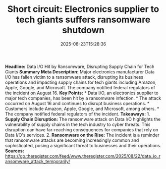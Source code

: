 ﻿---
title: "Short circuit: Electronics supplier to tech giants suffers ransomware shutdown"
date: "2025-08-23T15:28:36"
category: "Markets"
summary: ""
slug: "short circuit electronics supplier to tech giants suffers ra"
source_urls:
  - "https://go.theregister.com/feed/www.theregister.com/2025/08/22/data_io_ransomware_attack_temporarily/"
seo:
  title: "Short circuit: Electronics supplier to tech giants suffers ransomware shutdown | Hash n Hedge"
  description: ""
  keywords: ["news", "markets", "brief"]
---
**Headline:** Data I/O Hit by Ransomware, Disrupting Supply Chain for Tech Giants  **Summary Meta Description:** Major electronics manufacturer Data I/O has fallen victim to a ransomware attack, disrupting its business operations and impacting supply chains for tech giants including Amazon, Apple, Google, and Microsoft. The company notified federal regulators of the incident on August 16.  **Key Points:**  * Data I/O, an electronics supplier to major tech companies, has been hit by a ransomware infection. * The attack occurred on August 16 and continues to disrupt business operations. * Customers include Amazon, Apple, Google, and Microsoft, among others. * The company notified federal regulators of the incident.  **Takeaways:**  1. **Supply Chain Disruption:** The ransomware attack on Data I/O highlights the vulnerability of supply chains in the tech industry to cyber threats. This disruption can have far-reaching consequences for companies that rely on Data I/O's services. 2. **Ransomware on the Rise:** The incident is a reminder that ransomware attacks are becoming increasingly common and sophisticated, posing a significant threat to businesses and their operations.  **Sources:** https://go.theregister.com/feed/www.theregister.com/2025/08/22/data_io_ransomware_attack_temporarily/ 
